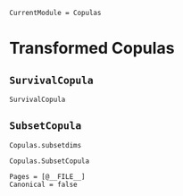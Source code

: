 ```@meta
CurrentModule = Copulas
```

# Transformed Copulas

## `SurvivalCopula`

```@docs; canonical=false
SurvivalCopula
```

## `SubsetCopula`

```@docs; canonical = false
Copulas.subsetdims
```

```@docs; canonical = false
Copulas.SubsetCopula
```

```@bibliography
Pages = [@__FILE__]
Canonical = false
```